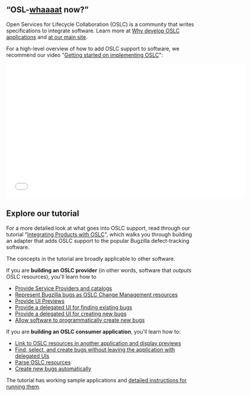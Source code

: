 <div class="notice">
  <div class="header">
    <h2 class="title">&ldquo;OSL-<a href="http://i.imgur.com/Z5YNc0z.gif">whaaaat</a> now?&rdquo;</h2>
  </div>
  <div class="content">
    Open Services for Lifecycle Collaboration (OSLC) is a community that writes specifications to integrate software. Learn more at <a href="why-develop-oslc-applications.html">Why develop OSLC applications</a> and <a href="http://archive.open-services.net/">at our main site</a>.
  </div>
</div>

For a high-level overview of how to add OSLC support to software, we recommend our video "[Getting started on implementing OSLC](http://www.youtube.com/watch?v=-oXqudLmNMI)":

<iframe width="640" height="360" src="//www.youtube.com/embed/-oXqudLmNMI" frameborder="0" allowfullscreen></iframe>


Explore our tutorial
----------------------------------------------

For a more detailed look at what goes into OSLC support, read through our tutorial "[Integrating Products with OSLC](http://archive.open-services.net/resources/tutorials/integrating-products-with-oslc/)", which walks you through building an adapter that adds OSLC support to the popular Bugzilla defect-tracking software. 

The concepts in the tutorial are broadly applicable to other software.

If you are **building an OSLC provider** (in other words, software that *outputs* OSLC resources), you'll learn how to

- [Provide Service Providers and catalogs](http://archive.open-services.net/resources/tutorials/integrating-products-with-oslc/implementing-an-oslc-provider/providing-service-providers-and-catalogs/)
- [Represent Bugzilla bugs as OSLC Change Management resources](http://archive.open-services.net/resources/tutorials/integrating-products-with-oslc/implementing-an-oslc-provider/providing-oslc-representations/)
- [Provide UI Previews](http://archive.open-services.net/resources/tutorials/integrating-products-with-oslc/implementing-an-oslc-provider/providing-ui-previews/)
- [Provide a delegated UI for finding existing bugs](http://archive.open-services.net/resources/tutorials/integrating-products-with-oslc/implementing-an-oslc-provider/providing-a-delegated-ui-for-selection/)
- [Provide a delegated UI for creating new bugs](http://archive.open-services.net/resources/tutorials/integrating-products-with-oslc/implementing-an-oslc-provider/providing-a-delegated-ui-for-creation/)
- [Allow software to programmatically create new bugs](http://archive.open-services.net/resources/tutorials/integrating-products-with-oslc/implementing-an-oslc-provider/providing-a-creation-factory/)

If you are **building an OSLC consumer application**, you'll learn how to:

- [Link to OSLC resources in another application and display previews](http://archive.open-services.net/resources/tutorials/integrating-products-with-oslc/integrating-with-an-oslc-provider/implementing-links-and-previews/)
- [Find, select, and create bugs without leaving the application with delegated UIs](http://archive.open-services.net/resources/tutorials/integrating-products-with-oslc/integrating-with-an-oslc-provider/making-incident-to-defect-linking-easy/)
- [Parse OSLC resources](http://archive.open-services.net/resources/tutorials/integrating-products-with-oslc/integrating-with-an-oslc-provider/implementing-a-customers-to-notify-page/)
- [Create new bugs automatically](http://archive.open-services.net/resources/tutorials/integrating-products-with-oslc/integrating-with-an-oslc-provider/automated-bug-creation/)

The tutorial has working sample applications and [detailed instructions for running them](http://archive.open-services.net/resources/tutorials/integrating-products-with-oslc/running-the-examples/).

